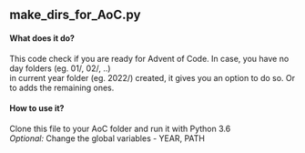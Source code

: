 ## make_dirs_for_AoC.py

#### What does it do?
This code check if you are ready for Advent of Code. In case, you have no day folders (eg. 01/, 02/, ..)<br>
in current year folder (eg. 2022/) created, it gives you an option to do so. Or to adds the remaining ones.

#### How to use it?
Clone this file to your AoC folder and run it with Python 3.6<br>
<i>Optional:</i> Change the global variables - YEAR, PATH
